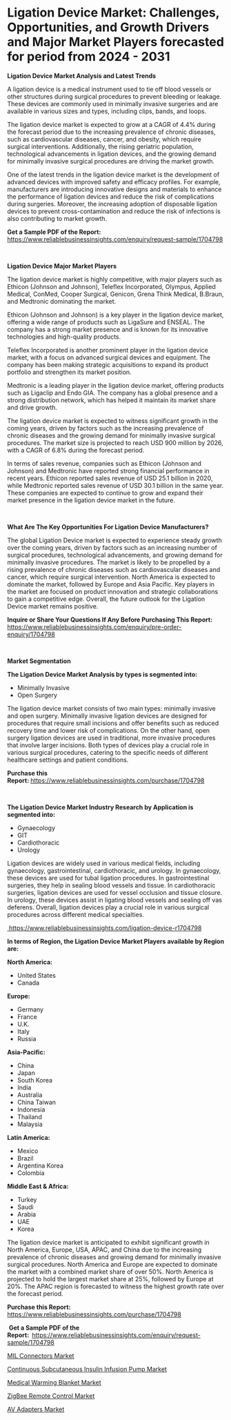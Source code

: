 <p><h1>Ligation Device Market: Challenges, Opportunities, and Growth Drivers and Major Market Players forecasted for period from 2024 - 2031</h1></p><p><strong>Ligation Device Market Analysis and Latest Trends</strong></p>
<p><p>A ligation device is a medical instrument used to tie off blood vessels or other structures during surgical procedures to prevent bleeding or leakage. These devices are commonly used in minimally invasive surgeries and are available in various sizes and types, including clips, bands, and loops.</p><p>The ligation device market is expected to grow at a CAGR of 4.4% during the forecast period due to the increasing prevalence of chronic diseases, such as cardiovascular diseases, cancer, and obesity, which require surgical interventions. Additionally, the rising geriatric population, technological advancements in ligation devices, and the growing demand for minimally invasive surgical procedures are driving the market growth.</p><p>One of the latest trends in the ligation device market is the development of advanced devices with improved safety and efficacy profiles. For example, manufacturers are introducing innovative designs and materials to enhance the performance of ligation devices and reduce the risk of complications during surgeries. Moreover, the increasing adoption of disposable ligation devices to prevent cross-contamination and reduce the risk of infections is also contributing to market growth.</p></p>
<p><strong>Get a Sample PDF of the Report:&nbsp;</strong> <a href="https://www.reliablebusinessinsights.com/enquiry/request-sample/1704798">https://www.reliablebusinessinsights.com/enquiry/request-sample/1704798</a></p>
<p>&nbsp;</p>
<p><strong>Ligation Device Major Market Players</strong></p>
<p><p>The ligation device market is highly competitive, with major players such as Ethicon (Johnson and Johnson), Teleflex Incorporated, Olympus, Applied Medical, ConMed, Cooper Surgical, Genicon, Grena Think Medical, B.Braun, and Medtronic dominating the market. </p><p>Ethicon (Johnson and Johnson) is a key player in the ligation device market, offering a wide range of products such as LigaSure and ENSEAL. The company has a strong market presence and is known for its innovative technologies and high-quality products. </p><p>Teleflex Incorporated is another prominent player in the ligation device market, with a focus on advanced surgical devices and equipment. The company has been making strategic acquisitions to expand its product portfolio and strengthen its market position. </p><p>Medtronic is a leading player in the ligation device market, offering products such as Ligaclip and Endo GIA. The company has a global presence and a strong distribution network, which has helped it maintain its market share and drive growth.</p><p>The ligation device market is expected to witness significant growth in the coming years, driven by factors such as the increasing prevalence of chronic diseases and the growing demand for minimally invasive surgical procedures. The market size is projected to reach USD 900 million by 2026, with a CAGR of 6.8% during the forecast period. </p><p>In terms of sales revenue, companies such as Ethicon (Johnson and Johnson) and Medtronic have reported strong financial performance in recent years. Ethicon reported sales revenue of USD 25.1 billion in 2020, while Medtronic reported sales revenue of USD 30.1 billion in the same year. These companies are expected to continue to grow and expand their market presence in the ligation device market in the future.</p></p>
<p>&nbsp;</p>
<p><strong>What Are The Key Opportunities For Ligation Device Manufacturers?</strong></p>
<p><p>The global Ligation Device market is expected to experience steady growth over the coming years, driven by factors such as an increasing number of surgical procedures, technological advancements, and growing demand for minimally invasive procedures. The market is likely to be propelled by a rising prevalence of chronic diseases such as cardiovascular diseases and cancer, which require surgical intervention. North America is expected to dominate the market, followed by Europe and Asia Pacific. Key players in the market are focused on product innovation and strategic collaborations to gain a competitive edge. Overall, the future outlook for the Ligation Device market remains positive.</p></p>
<p><strong>Inquire or Share Your Questions If Any Before Purchasing This Report:</strong> <a href="https://www.reliablebusinessinsights.com/enquiry/pre-order-enquiry/1704798">https://www.reliablebusinessinsights.com/enquiry/pre-order-enquiry/1704798</a></p>
<p>&nbsp;</p>
<p><strong>Market Segmentation</strong></p>
<p><strong>The Ligation Device Market Analysis by types is segmented into:</strong></p>
<p><ul><li>Minimally Invasive</li><li>Open Surgery</li></ul></p>
<p><p>The ligation device market consists of two main types: minimally invasive and open surgery. Minimally invasive ligation devices are designed for procedures that require small incisions and offer benefits such as reduced recovery time and lower risk of complications. On the other hand, open surgery ligation devices are used in traditional, more invasive procedures that involve larger incisions. Both types of devices play a crucial role in various surgical procedures, catering to the specific needs of different healthcare settings and patient conditions.</p></p>
<p><strong>Purchase this Report:&nbsp;</strong><a href="https://www.reliablebusinessinsights.com/purchase/1704798">https://www.reliablebusinessinsights.com/purchase/1704798</a></p>
<p>&nbsp;</p>
<p><strong>The Ligation Device Market Industry Research by Application is segmented into:</strong></p>
<p><ul><li>Gynaecology</li><li>GIT</li><li>Cardiothoracic</li><li>Urology</li></ul></p>
<p><p>Ligation devices are widely used in various medical fields, including gynaecology, gastrointestinal, cardiothoracic, and urology. In gynaecology, these devices are used for tubal ligation procedures. In gastrointestinal surgeries, they help in sealing blood vessels and tissue. In cardiothoracic surgeries, ligation devices are used for vessel occlusion and tissue closure. In urology, these devices assist in ligating blood vessels and sealing off vas deferens. Overall, ligation devices play a crucial role in various surgical procedures across different medical specialties.</p></p>
<p><a href="https://www.reliablebusinessinsights.com/ligation-device-r1704798">&nbsp;https://www.reliablebusinessinsights.com/ligation-device-r1704798</a></p>
<p><strong>In terms of Region, the Ligation Device Market Players available by Region are:</strong></p>
<p>
    <p> <strong> North America: </strong>
        <ul>
            <li>United States</li>
            <li>Canada</li>
        </ul>
        </p> 
    <p> <strong> Europe: </strong>
        <ul>
            <li>Germany</li>
            <li>France</li>
            <li>U.K.</li>
            <li>Italy</li>
            <li>Russia</li>
        </ul>
        </p> 
    <p> <strong> Asia-Pacific: </strong>
        <ul>
            <li>China</li>
            <li>Japan</li>
            <li>South Korea</li>
            <li>India</li>
            <li>Australia</li>
            <li>China Taiwan</li>
            <li>Indonesia</li>
            <li>Thailand</li>
            <li>Malaysia</li>
        </ul>
        </p> 
    <p> <strong> Latin America: </strong>
        <ul>
            <li>Mexico</li>
            <li>Brazil</li>
            <li>Argentina Korea</li>
            <li>Colombia</li>
        </ul>
        </p> 
    <p> <strong> Middle East & Africa: </strong>
        <ul>
            <li>Turkey</li>
            <li>Saudi</li>
            <li>Arabia</li>
            <li>UAE</li>
            <li>Korea</li>
        </ul>
    </p>
    </p>
<p><p>The ligation device market is anticipated to exhibit significant growth in North America, Europe, USA, APAC, and China due to the increasing prevalence of chronic diseases and growing demand for minimally invasive surgical procedures. North America and Europe are expected to dominate the market with a combined market share of over 50%. North America is projected to hold the largest market share at 25%, followed by Europe at 20%. The APAC region is forecasted to witness the highest growth rate over the forecast period.</p></p>
<p><strong>Purchase this Report: </strong><a href="https://www.reliablebusinessinsights.com/purchase/1704798">https://www.reliablebusinessinsights.com/purchase/1704798</a></p>
<p>&nbsp;<strong>Get a Sample PDF of the Report:&nbsp;&nbsp;</strong><a href="https://www.reliablebusinessinsights.com/enquiry/request-sample/1704798">https://www.reliablebusinessinsights.com/enquiry/request-sample/1704798</a></p>
<p><strong></strong></p>
<p><p><a href="https://medium.com/@rosslarkin2012/mil-connectors-market-size-by-type-1-27mm-1cc92532db49">MIL Connectors Market</a></p><p><a href="https://github.com/JosephMorgnlvXXff/Market-Research-Report-List-1/blob/main/continuous-subcutaneous-insulin-infusion-pump-market.md">Continuous Subcutaneous Insulin Infusion Pump Market</a></p><p><a href="https://github.com/trameciabutler45/Market-Research-Report-List-1/blob/main/medical-warming-blanket-market.md">Medical Warming Blanket Market</a></p><p><a href="https://medium.com/@gwendolynbruen/deep-dive-into-the-zigbee-remote-control-market-itstrends-market-segmentation-and-competitive-c706c237ab72">ZigBee Remote Control Market</a></p><p><a href="https://medium.com/@omamuller/av-adapters-market-a-global-and-regional-analysis-focus-on-region-country-level-analysis-and-f8b3ee448f61">AV Adapters Market</a></p></p>